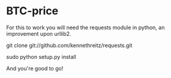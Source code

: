 BTC-price
=========

For this to work you will need the requests module in python, an improvement upon urllib2.

git clone git://github.com/kennethreitz/requests.git

sudo python setup.py install

And you're good to go!
